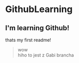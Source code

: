 # GithubLearning
## I'm learning Github!  
thats my first readme!  
> wow  
hiho
to jest z Gabi brancha
